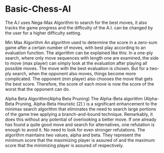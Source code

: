 # Basic-Chess-AI
The A.I uses Nega-Max Algorithm to search for the best moves, it also tracks the game progress and the difficulty of the A.I. can be changed by the user for a higher difficulty setting.

Min Max Algorithm
An algorithm used to determine the score in a zero-sum game after a certain number of moves, with best play according to an evaluation function. The algorithm can be explained like this: In a one-ply search, where only move sequences with length one are examined, the side to move (max player) can simply look at the evaluation after playing all possible moves. The move with the best evaluation is chosen. But for a two-ply search, when the opponent also moves, things become more complicated. The opponent (min player) also chooses the move that gets the best score. Therefore, the score of each move is now the score of the worst that the opponent can do.

Alpha Beta Algorithm(Alpha Beta Pruning)
The Alpha-Beta algorithm (Alpha-Beta Pruning, Alpha-Beta Heuristic [2] ) is a significant enhancement to the minimax search algorithm that eliminates the need to search large portions of the game tree applying a branch-and-bound technique. Remarkably, it does this without any potential of overlooking a better move. If one already has found a quite good move and search for alternatives, one refutation is enough to avoid it. No need to look for even stronger refutations. The algorithm maintains two values, alpha and beta. They represent the minimum score that the maximizing player is assured of and the maximum score that the minimizing player is assured of respectively.

